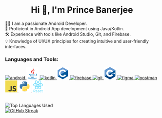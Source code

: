 <h1 align="center">Hi 👋, I'm Prince Banerjee</h1>

👨‍💻 I am a passionate Android Developer.<br>
📱 Proficient in Android App development using Java/Kotlin.<br>
🛠️ Experience with tools like Android Studio, Git, and Firebase.<br>
💡 Knowledge of UI/UX principles for creating intuitive and user-friendly interfaces.</p>


<h3>Languages and Tools:</h3>
<p >
  <a href="https://developer.android.com" target="_blank" rel="noreferrer"> <img src="https://logos-world.net/wp-content/uploads/2021/08/Android-Logo-2017-2019.png" alt="android" width="60" height="35"/> </a>
  <a href="https://www.java.com" target="_blank" rel="noreferrer"> <img src="https://raw.githubusercontent.com/devicons/devicon/master/icons/java/java-original.svg" alt="java" width="40" height="40"/> </a>
  <a href="https://kotlinlang.org" target="_blank" rel="noreferrer"> <img src="https://www.vectorlogo.zone/logos/kotlinlang/kotlinlang-icon.svg" alt="kotlin" width="35" height="35"/> </a>
  <a href="https://www.cprogramming.com/" target="_blank" rel="noreferrer"> <img src="https://raw.githubusercontent.com/devicons/devicon/master/icons/c/c-original.svg" alt="c" width="40" height="40"/> </a>
  <a href="https://firebase.google.com/" target="_blank" rel="noreferrer"> <img src="https://www.vectorlogo.zone/logos/firebase/firebase-icon.svg" alt="firebase" width="40" height="40"/> </a>
  <a href="https://git-scm.com/" target="_blank" rel="noreferrer"> <img src="https://www.vectorlogo.zone/logos/git-scm/git-scm-icon.svg" alt="git" width="40" height="40"/> </a>
  <a href="https://www.w3schools.com/cpp/" target="_blank" rel="noreferrer"> <img src="https://raw.githubusercontent.com/devicons/devicon/master/icons/cplusplus/cplusplus-original.svg" alt="cplusplus" width="40" height="40"/> </a>
  <a href="https://www.figma.com/" target="_blank" rel="noreferrer"> <img src="https://www.vectorlogo.zone/logos/figma/figma-icon.svg" alt="figma" width="40" height="40"/> </a>
  <a href="https://www.postman.com/" target="_blank" rel="noreferrer"> <img src="https://www.vectorlogo.zone/logos/getpostman/getpostman-icon.svg" alt="postman" width="40" height="40"/> </a>
  <a href="https://www.javascript.com/" target="_blank" rel="noreferrer"> <img src="https://raw.githubusercontent.com/devicons/devicon/master/icons/javascript/javascript-original.svg" alt="javascript" width="40" height="40"/> </a>
  <a href="https://www.python.org" target="_blank" rel="noreferrer"> <img src="https://raw.githubusercontent.com/devicons/devicon/master/icons/python/python-original.svg" alt="python" width="40" height="40"/> </a>
  <a href="https://reactjs.org/" target="_blank" rel="noreferrer"> <img src="https://raw.githubusercontent.com/devicons/devicon/master/icons/react/react-original-wordmark.svg" alt="react" width="40" height="40"/> </a>
</p>

<div background-color: #ffffff;">
  <br />
  <img src="https://github-readme-stats.vercel.app/api/top-langs?username=PrinceBanerjee04&langs_count=10&layout=compact&hide=SCSS,jupyter%20notebook&theme=react&hide_border=true&bg_color=1F222E&title_color=F85D7F&icon_color=F8D866&card_width=446" alt="Top Languages Used" width="auto" />
  <br />
  <a href="https://git.io/streak-stats">
    <img src="http://github-readme-streak-stats.herokuapp.com?user=PrinceBanerjee04&theme=react&date_format=M%20j%5B%2C%20Y%5D&theme=monokai-metallian&hide_border=true" alt="GitHub Streak" />
  </a>
</div>

